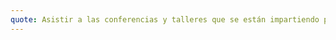 ```yaml
---
quote: Asistir a las conferencias y talleres que se están impartiendo para adquirir conocimientos .
---
```


